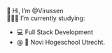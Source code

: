 👋 Hi, I’m @Virussen <br>
👨🏼‍🎓 I’m currently studying:
 - 💻 Full Stack Development
 - @ 🏦 Novi Hogeschool Utrecht.

<!---
Virussen/Virussen is a ✨ special ✨ repository because its `README.md` (this file) appears on your GitHub profile.
You can click the Preview link to take a look at your changes.
--->
